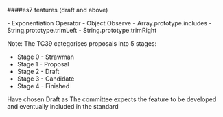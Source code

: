 ####es7 features (draft and above)

<div class="small">
- Exponentiation Operator
- Object Observe
- Array.prototype.includes
- String.prototype.trimLeft
- String.prototype.trimRight

Note:
The TC39 categorises proposals into 5 stages:
- Stage 0 - Strawman
- Stage 1 - Proposal
- Stage 2 - Draft
- Stage 3 - Candidate
- Stage 4 - Finished

Have chosen Draft as The committee expects the feature to be developed and eventually included in the standard
